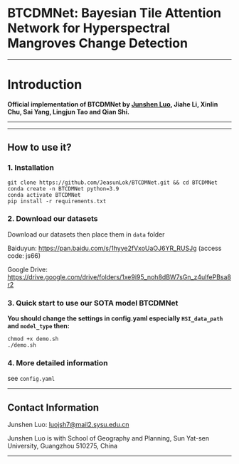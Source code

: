# BTCDMNet: Bayesian Tile Attention Network for Hyperspectral Mangroves Change Detection

***
# Introduction

<b> Official implementation of BTCDMNet by [Junshen Luo](https://github.com/JeasunLok), Jiahe Li, Xinlin Chu, Sai Yang, Lingjun Tao and Qian Shi. </b>
***

***
## How to use it?
### 1. Installation
```
git clone https://github.com/JeasunLok/BTCDMNet.git && cd BTCDMNet
conda create -n BTCDMNet python=3.9
conda activate BTCDMNet
pip install -r requirements.txt
```

### 2. Download our datasets

Download our datasets then place them in `data` folder

Baiduyun: https://pan.baidu.com/s/1hyye2fVxoUaOJ6YR_RUSJg 
(access code: js66)

Google Drive: https://drive.google.com/drive/folders/1xe9i95_noh8dBW7sGn_z4uIfePBsa8r2

### 3. Quick start to use our SOTA model BTCDMNet

<b> You should change the settings in config.yaml especially `HSI_data_path` and `model_type` then: </b>
```
chmod +x demo.sh
./demo.sh
```

### 4. More detailed information
see `config.yaml`

***
## Contact Information
Junshen Luo: luojsh7@mail2.sysu.edu.cn

Junshen Luo is with School of Geography and Planning, Sun Yat-sen University, Guangzhou 510275, China
***